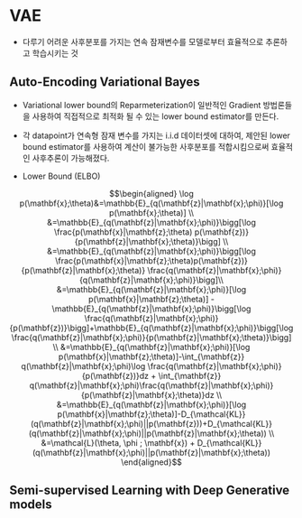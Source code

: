# VAE
- 다루기 어려운 사후분포를 가지는 연속 잠재변수를 모델로부터 효율적으로 추론하고 학습시키는 것
  
## Auto-Encoding Variational Bayes
- Variational lower bound의 Reparmeterization이 일반적인 Gradient 방법론들을 사용하여 직접적으로 최적화 될 수 있는 lower bound estimator를 만든다.
- 각 datapoint가 연속형 잠재 변수를 가지는 i.i.d 데이터셋에 대하여, 제안된 lower bound estimator를 사용하여 계산이 불가능한 사후분포를 적합시킴으로써 효율적인 사후추론이 가능해졌다.

- Lower Bound (ELBO)

$$\begin{aligned} 
\log p(\mathbf{x};\theta)&=\mathbb{E}_{q(\mathbf{z}|\mathbf{x};\phi)}[\log p(\mathbf{x};\theta)] \\
&=\mathbb{E}_{q(\mathbf{z}|\mathbf{x};\phi)}\bigg[\log \frac{p(\mathbf{x}|\mathbf{z};\theta) p(\mathbf{z})}{p(\mathbf{z}|\mathbf{x};\theta)}\bigg] \\
&=\mathbb{E}_{q(\mathbf{z}|\mathbf{x};\phi)}\bigg[\log \frac{p(\mathbf{x}|\mathbf{z};\theta)p(\mathbf{z})}{p(\mathbf{z}|\mathbf{x};\theta)} \frac{q(\mathbf{z}|\mathbf{x};\phi)}{q(\mathbf{z}|\mathbf{x};\phi)}\bigg]\\
&=\mathbb{E}_{q(\mathbf{z}|\mathbf{x};\phi)}[\log p(\mathbf{x}|\mathbf{z};\theta)] - \mathbb{E}_{q(\mathbf{z}|\mathbf{x};\phi)}\bigg[\log \frac{q(\mathbf{z}|\mathbf{x};\phi)}{p(\mathbf{z})}\bigg]+\mathbb{E}_{q(\mathbf{z}|\mathbf{x};\phi)}\bigg[\log \frac{q(\mathbf{z}|\mathbf{x};\phi)}{p(\mathbf{z}|\mathbf{x};\theta)}\bigg] \\
&=\mathbb{E}_{q(\mathbf{z}|\mathbf{x};\phi)}[\log p(\mathbf{x}|\mathbf{z};\theta)]-\int_{\mathbf{z}} q(\mathbf{z}|\mathbf{x};\phi)\log \frac{q(\mathbf{z}|\mathbf{x};\phi)}{p(\mathbf{z})}dz + \int_{\mathbf{z}} q(\mathbf{z}|\mathbf{x};\phi)\frac{q(\mathbf{z}|\mathbf{x};\phi)}{p(\mathbf{z}|\mathbf{x};\theta)}dz \\
&=\mathbb{E}_{q(\mathbf{z}|\mathbf{x};\phi)}[\log p(\mathbf{x}|\mathbf{z};\theta)]-D_{\mathcal{KL}}(q(\mathbf{z}|\mathbf{x};\phi)||p(\mathbf{z}))+D_{\mathcal{KL}}(q(\mathbf{z}|\mathbf{x};\phi)||p(\mathbf{z}|\mathbf{x};\theta)) \\
&=\mathcal{L}(\theta, \phi ; \mathbf{x}) + D_{\mathcal{KL}}(q(\mathbf{z}|\mathbf{x};\phi)||p(\mathbf{z}|\mathbf{x};\theta))
\end{aligned}$$

## Semi-supervised Learning with Deep Generative models
